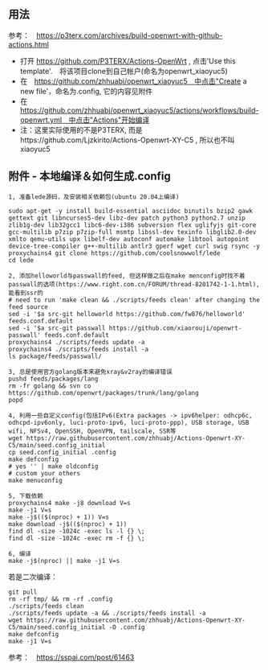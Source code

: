 ## 用法
参考：　https://p3terx.com/archives/build-openwrt-with-github-actions.html

 - 打开 https://github.com/P3TERX/Actions-OpenWrt , 点击'Use this template'.　将该项目clone到自己帐户(命名为openwrt_xiaoyuc5)
 - 在　https://github.com/zhhuabj/openwrt_xiaoyuc5　中点击"Create a new file'，命名为.config, 它的内容见附件
 - 在　https://github.com/zhhuabj/openwrt_xiaoyuc5/actions/workflows/build-openwrt.yml　中点击"Actions"开始编译
 - 注：这里实际使用的不是P3TERX, 而是https://github.com/Ljzkirito/Actions-Openwrt-XY-C5 , 所以也不叫xiaoyuc5

## 附件 - 本地编译＆如何生成.config

```
1, 准备lede源码，及安装相关依赖包(ubuntu 20.04上编译)

sudo apt-get -y install build-essential asciidoc binutils bzip2 gawk gettext git libncurses5-dev libz-dev patch python3 python2.7 unzip zlib1g-dev lib32gcc1 libc6-dev-i386 subversion flex uglifyjs git-core gcc-multilib p7zip p7zip-full msmtp libssl-dev texinfo libglib2.0-dev xmlto qemu-utils upx libelf-dev autoconf automake libtool autopoint device-tree-compiler g++-multilib antlr3 gperf wget curl swig rsync -y
proxychains4 git clone https://github.com/coolsnowwolf/lede
cd lede

2, 添加helloworld与passwall的feed, 但这样做之后在make menconfig时找不着passwall的选项(https://www.right.com.cn/FORUM/thread-8201742-1-1.html), 能看到ssr的
# need to run 'make clean && ./scripts/feeds clean' after changing the feed source
sed -i '$a src-git helloworld https://github.com/fw876/helloworld' feeds.conf.default
sed -i '$a src-git passwall https://github.com/xiaorouji/openwrt-passwall' feeds.conf.default
proxychains4 ./scripts/feeds update -a
proxychains4 ./scripts/feeds install -a
ls package/feeds/passwall/

3, 总是使用官方golang版本来避免xray&v2ray的编译错误
pushd feeds/packages/lang
rm -fr golang && svn co https://github.com/openwrt/packages/trunk/lang/golang
popd

4, 利用一些自定义config(包括IPv6(Extra packages -> ipv6helper: odhcp6c, odhcpd-ipv6only, luci-proto-ipv6, luci-proto-ppp), USB storage, USB wifi, NFSv4, OpenSSH, OpenVPN, tailscale, SSR等
wget https://raw.githubusercontent.com/zhhuabj/Actions-Openwrt-XY-C5/main/seed.config_initial
cp seed.config_initial .config
make defconfig
# yes '' | make oldconfig 
# custom your others
make menuconfig

5, 下载依赖
proxychains4 make -j8 download V=s
make -j1 V=s
make -j$(($(nproc) + 1)) V=s
make download -j$(($(nproc) + 1))
find dl -size -1024c -exec ls -l {} \;
find dl -size -1024c -exec rm -f {} \;

6, 编译
make -j$(nproc) || make -j1 V=s
```
若是二次编译：
```
git pull
rm -rf tmp/ && rm -rf .config
./scripts/feeds clean
./scripts/feeds update -a && ./scripts/feeds install -a
wget https://raw.githubusercontent.com/zhhuabj/Actions-Openwrt-XY-C5/main/seed.config_initial -O .config
make defconfig
make -j1 V=s
```
参考：　https://sspai.com/post/61463
